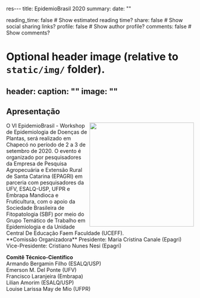 res---
title: EpidemioBrasil 2020
summary: 
date: ""

reading_time: false  # Show estimated reading time?
share: false  # Show social sharing links?
profile: false  # Show author profile?
comments: false  # Show comments?

# Optional header image (relative to `static/img/` folder).
header:
  caption: ""
  image: ""
---

## Apresentação

<img src = "/img/website/logo.png" align=right width = 280>
O VI EpidemioBrasil - Workshop de Epidemiologia de Doenças de Plantas, será realizado em Chapecó no período de 2 a 3 de setembro de 2020. O evento é organizado por pesquisadores da Empresa de Pesquisa Agropecuária e Extensão Rural de Santa Catarina (EPAGRI) em parceria com pesquisadores da UFV, ESALQ-USP, UFPR e Embrapa Mandioca e Fruticultura, com o apoio da Sociedade Brasileira de Fitopatologia (SBF) por meio do Grupo Temático de Trabalho em Epidemiologia e da Unidade Central De Educação Faem Faculdade (UCEFF).

<br>
**Comissão Organizadora**  
Presidente: Maria Cristina Canale (Epagri)  
Vice-Presidente: Cristiano Nunes Nesi (Epagri)

**Comitê Técnico-Científico**  
Armando Bergamin Filho (ESALQ/USP)  
Emerson M. Del Ponte (UFV)  
Francisco Laranjeira (Embrapa)  
Lilian Amorim (ESALQ/USP)  
Louise Larissa May de Mio (UFPR)  


